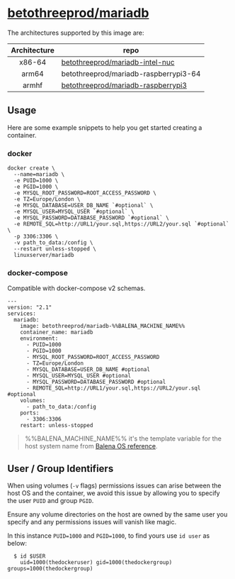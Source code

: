 # [betothreeprod/mariadb](https://github.com/b23prodtm/myphpcms/tree/development/mysqldb)

The architectures supported by this image are:

| Architecture | repo |
| :----: | --- |
| x86-64 | [betothreeprod/mariadb-intel-nuc](https://hub.docker.com/r/betothreeprod/mariadb-intel-nuc) |
| arm64 | betothreeprod/mariadb-raspberrypi3-64 |
| armhf | [betothreeprod/mariadb-raspberrypi3](https://hub.docker.com/r/betothreeprod/mariadb-raspberrypi3) |


## Usage

Here are some example snippets to help you get started creating a container.

### docker

```
docker create \
  --name=mariadb \
  -e PUID=1000 \
  -e PGID=1000 \
  -e MYSQL_ROOT_PASSWORD=ROOT_ACCESS_PASSWORD \
  -e TZ=Europe/London \
  -e MYSQL_DATABASE=USER_DB_NAME `#optional` \
  -e MYSQL_USER=MYSQL_USER `#optional` \
  -e MYSQL_PASSWORD=DATABASE_PASSWORD `#optional` \
  -e REMOTE_SQL=http://URL1/your.sql,https://URL2/your.sql `#optional` \
  -p 3306:3306 \
  -v path_to_data:/config \
  --restart unless-stopped \
  linuxserver/mariadb
```


### docker-compose

Compatible with docker-compose v2 schemas.

```
---
version: "2.1"
services:
  mariadb:
    image: betothreeprod/mariadb-%%BALENA_MACHINE_NAME%%
    container_name: mariadb
    environment:
      - PUID=1000
      - PGID=1000
      - MYSQL_ROOT_PASSWORD=ROOT_ACCESS_PASSWORD
      - TZ=Europe/London
      - MYSQL_DATABASE=USER_DB_NAME #optional
      - MYSQL_USER=MYSQL_USER #optional
      - MYSQL_PASSWORD=DATABASE_PASSWORD #optional
      - REMOTE_SQL=http://URL1/your.sql,https://URL2/your.sql #optional
    volumes:
      - path_to_data:/config
    ports:
      - 3306:3306
    restart: unless-stopped
```

> %%BALENA_MACHINE_NAME%% it's the template variable for the host system name from [Balena OS reference](https://www.balena.io/docs/reference/base-images/base-images-ref/).
## User / Group Identifiers

When using volumes (`-v` flags) permissions issues can arise between the host OS and the container, we avoid this issue by allowing you to specify the user `PUID` and group `PGID`.

Ensure any volume directories on the host are owned by the same user you specify and any permissions issues will vanish like magic.

In this instance `PUID=1000` and `PGID=1000`, to find yours use `id user` as below:

```
  $ id $USER
    uid=1000(thedockeruser) gid=1000(thedockergroup) groups=1000(thedockergroup)
```
